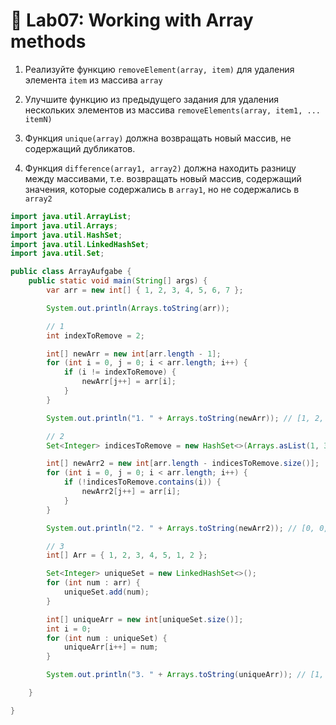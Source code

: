 # 👾 Lab07: Working with Array methods

1. Реализуйте функцию `removeElement(array, item)` для удаления элемента `item`
из массива `array`

2. Улучшите функцию из предыдущего задания для удаления нескольких элементов из
массива `removeElements(array, item1, ... itemN)`

3. Функция `unique(array)` должна возвращать новый массив, не содержащий
дубликатов.

4. Функция `difference(array1, array2)` должна находить разницу между
массивами, т.е. возвращать новый массив, содержащий значения, которые
содержались в `array1`, но не содержались в `array2`

```java
import java.util.ArrayList;
import java.util.Arrays;
import java.util.HashSet;
import java.util.LinkedHashSet;
import java.util.Set;

public class ArrayAufgabe {
    public static void main(String[] args) {
        var arr = new int[] { 1, 2, 3, 4, 5, 6, 7 };

        System.out.println(Arrays.toString(arr));

        // 1
        int indexToRemove = 2;

        int[] newArr = new int[arr.length - 1];
        for (int i = 0, j = 0; i < arr.length; i++) {
            if (i != indexToRemove) {
                newArr[j++] = arr[i];
            }
        }

        System.out.println("1. " + Arrays.toString(newArr)); // [1, 2, 4, 5, 6, 7]

        // 2
        Set<Integer> indicesToRemove = new HashSet<>(Arrays.asList(1, 3, 5));

        int[] newArr2 = new int[arr.length - indicesToRemove.size()];
        for (int i = 0, j = 0; i < arr.length; i++) {
            if (!indicesToRemove.contains(i)) {
                newArr2[j++] = arr[i];
            }
        }

        System.out.println("2. " + Arrays.toString(newArr2)); // [0, 0, 0, 0]

        // 3
        int[] Arr = { 1, 2, 3, 4, 5, 1, 2 };

        Set<Integer> uniqueSet = new LinkedHashSet<>();
        for (int num : arr) {
            uniqueSet.add(num);
        }

        int[] uniqueArr = new int[uniqueSet.size()];
        int i = 0;
        for (int num : uniqueSet) {
            uniqueArr[i++] = num;
        }

        System.out.println("3. " + Arrays.toString(uniqueArr)); // [1, 2, 3, 4, 5, 6, 7]

    }

}
```

